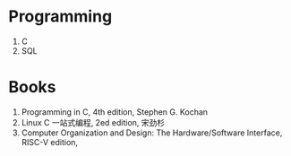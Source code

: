 # Programming

1. C
2. SQL

# Books

1. Programming in C, 4th edition, Stephen G. Kochan
2. Linux C 一站式编程, 2ed edition, 宋劲杉
3. Computer Organization and Design: The Hardware/Software Interface, RISC-V edition, 
